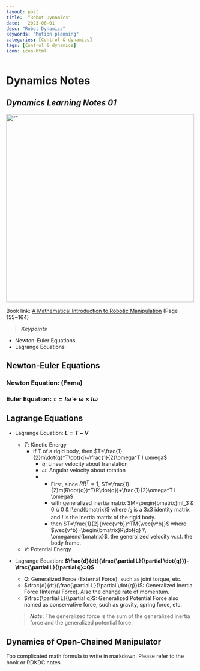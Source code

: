 ```yaml
---
layout: post
title:  “Robot Dynamics"
date:   2023-06-01
desc: "Robot Dynamics"
keywords: "Motion planning"
categories: [Control & dynamics]
tags: [Control & dynamics]
icon: icon-html
---
```

<script type="text/javascript" async
  src="https://cdn.mathjax.org/mathjax/latest/MathJax.js?config=TeX-MML-AM_CHTML">
</script>

# Dynamics Notes
## _Dynamics Learning Notes 01_

<img src="https://www.bostondynamics.com/sites/default/files/2021-08/atlas-dynamic.jpg" alt= “” width="500" height="value">

Book link: [A Mathematical Introduction to Robotic Manipulation](http://www.cds.caltech.edu/~murray/mlswiki/images/0/02/Mls94-complete.pdf) (Page 155~164)

> **_Keypoints_**
- Newton-Euler Equations
- Lagrange Equations

<!-- <br/><br/> -->

## Newton-Euler Equations

### Newton Equation: **\(F=ma\)**

### Euler Equation: **$\tau=I\dot{\omega}+\omega \times I\omega$**

<!-- <br/><br/> -->

## Lagrange Equations
- Lagrange Equation: **$L=T-V$**
  - $T$: Kinetic Energy
    - If T of a rigid body, then $T=\frac{1}{2}m\dot{q}^T\dot{q}+\frac{1}{2}\omega^T I \omega$
      - $\dot{q}$: Linear velocity about translation
      - $\omega$: Angular velocity about rotation
      - 
        - First, since $RR^T=1$, $T=\frac{1}{2}m(R\dot{q})^T(R\dot{q})+\frac{1}{2}\omega^T I \omega$
        - with generalized inertia matrix $M=\begin{bmatrix}mI_3 & 0 \\ 0 & I\end{bmatrix}$ where $I_3$ is a 3x3 identity matrix and $I$ is the inertia matrix of the rigid body.
        - then $T=\frac{1}{2}{\vec{v^b}}^TM{\vec{v^b}}$ where $\vec{v^b}=\begin{bmatrix}R\dot{q} \\ \omega\end{bmatrix}$, the generalized velocity w.r.t. the body frame.
  - $V$: Potential Energy
- Lagrange Equation: **$\frac{d}{dt}(\frac{\partial L}{\partial \dot{q}})-\frac{\partial L}{\partial q}=Q$**
  - $Q$: Generalized Force (External Force), such as joint torque, etc.
  - $\frac{d}{dt}(\frac{\partial L}{\partial \dot{q}})$: Generalized Inertia Force (Internal Force). Also the change rate of momentum.
  - $\frac{\partial L}{\partial q}$: Generalized Potential Force also named as conservative force, such as gravity, spring force, etc. 
  
  > **_Note_**: The generalized force is the sum of the generalized inertia force and the generalized potential force.

## Dynamics of Open-Chained Manipulator
Too complicated math formula to write in markdown. Please refer to the book or RDKDC notes.
